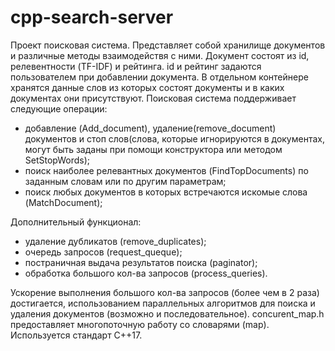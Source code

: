 # cpp-search-server
Проект поисковая система. Представляет собой хранилище документов и различные методы взаимодействя с ними. Документ состоят из id, релевентности (TF-IDF) и рейтинга. id и рейтинг задаются пользователем при добавлении документа. В отдельном контейнере хранятся данные слов из которых состоят документы и в каких документах они присутствуют.
Поисковая система поддерживает следующие операции:
- добавление (Add_document), удаление(remove_document) документов и стоп слов(слова, которые игнорируются в документах, могут быть заданы при помощи конструктора или методом SetStopWords);
- поиск наиболее релевантных документов (FindTopDocuments) по заданным словам или по другим параметрам;
- поиск любых документов в которых встречаются искомые слова (MatchDocument);

Дополнительный функционал:
- удаление дубликатов (remove_duplicates);
- очередь запросов (request_queque);
- постраничная выдача результатов поиска (paginator);
- обработка большого кол-ва запросов (process_queries).

Ускорение выполнения большого кол-ва запросов (более чем в 2 раза) достигается, использованием параллельных алгоритмов для поиска и удаления документов (возможно и последовательное).
concurent_map.h предоставляет многопоточную работу со словарями (map).
Используется стандарт C++17.
